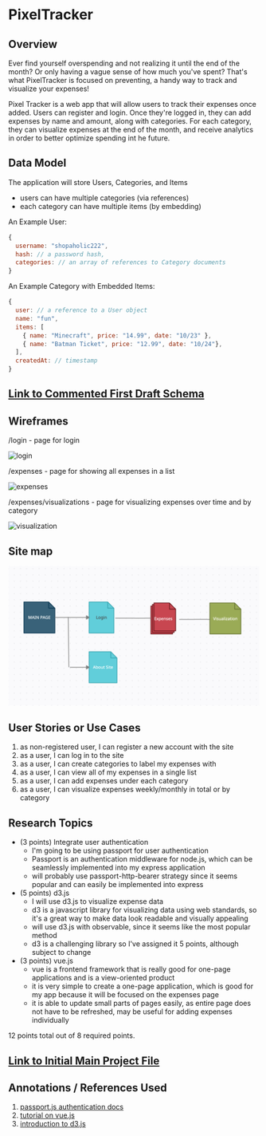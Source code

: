 # PixelTracker

## Overview

Ever find yourself overspending and not realizing it until the end of the month? Or only having a vague sense of how much you've spent? That's what PixelTracker is focused on preventing, a handy way to track and visualize your expenses!

Pixel Tracker is a web app that will allow users to track their expenses once added. Users can register and login. Once they're logged in, they can add expenses by name and amount, along with categories. For each category, they can visualize expenses at the end of the month, and receive analytics in order to better optimize spending int he future.

## Data Model

The application will store Users, Categories, and Items

* users can have multiple categories (via references)
* each category can have multiple items (by embedding)

An Example User:

```javascript
{
  username: "shopaholic222",
  hash: // a password hash,
  categories: // an array of references to Category documents
}
```

An Example Category with Embedded Items:

```javascript
{
  user: // a reference to a User object
  name: "fun",
  items: [
    { name: "Minecraft", price: "14.99", date: "10/23" },
    { name: "Batman Ticket", price: "12.99", date: "10/24"},
  ],
  createdAt: // timestamp
}
```

## [Link to Commented First Draft Schema](db.js) 

## Wireframes

/login - page for login

![login](https://github.com/nyu-csci-ua-0467-001-002-spring-2022/final-project-jen-tang/blob/master/documentation/login.png)

/expenses - page for showing all expenses in a list

![expenses](https://github.com/nyu-csci-ua-0467-001-002-spring-2022/final-project-jen-tang/blob/master/documentation/expenses.png)

/expenses/visualizations - page for visualizing expenses over time and by category

![visualization](documentation/visualization.PNG)

## Site map

![Site map](documentation/site-map.png)

## User Stories or Use Cases

1. as non-registered user, I can register a new account with the site
2. as a user, I can log in to the site
3. as a user, I can create categories to label my expenses with
4. as a user, I can view all of my expenses in a single list
5. as a user, I can add expenses under each category
6. as a user, I can visualize expenses weekly/monthly in total or by category

## Research Topics

* (3 points) Integrate user authentication
    * I'm going to be using passport for user authentication
    * Passport is an authentication middleware for node.js, which can be seamlessly implemented into my express application
    * will probably use passport-http-bearer strategy since it seems popular and can easily be implemented into express
* (5 points) d3.js
    * I will use d3.js to visualize expense data
    * d3 is a javascript library for visualizing data using web standards, so it's a great way to make data look readable and visually appealing
    * will use d3.js with observable, since it seems like the most popular method
    * d3 is a challenging library so I've assigned it 5 points, although subject to change
* (3 points) vue.js
    * vue is a frontend framework that is really good for one-page applications and is a view-oriented product
    * it is very simple to create a one-page application, which is good for my app because it will be focused on the expenses page
    * it is able to update small parts of pages easily, as entire page does not have to be refreshed, may be useful for adding expenses individually

12 points total out of 8 required points.

## [Link to Initial Main Project File](app.js) 

## Annotations / References Used

1. [passport.js authentication docs](http://passportjs.org/docs)
2. [tutorial on vue.js](https://vuejs.org/v2/guide/)
3. [introduction to d3.js](https://observablehq.com/@d3/learn-d3)

